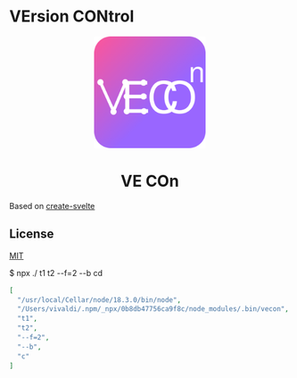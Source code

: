 # VErsion CONtrol

<div align="center">
  <img src="./shared/icon.svg" alt="Svelte" width="200" />
  <h1>VE COn</h1>
</div>

Based on [create-svelte](https://github.com/sveltejs/kit/tree/master/packages/create-svelte)

## License
[MIT](./LICENSE)


$ npx ./ t1 t2 --f=2 --b cd
```json
[
  "/usr/local/Cellar/node/18.3.0/bin/node",
  "/Users/vivaldi/.npm/_npx/0b8db47756ca9f8c/node_modules/.bin/vecon",
  "t1",
  "t2",
  "--f=2",
  "--b",
  "c"
]
```